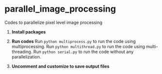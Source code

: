 # parallel_image_processing
Codes to parallelize pixel level image processing

1. **Install packages**

2. **Run codes** 
Run ```python multiprocess.py``` to run the code using multiprocessing.
Run ```python multithread.py``` to run the code using multi-threading.
Run ```python serial.py``` to run the code without any parallelization.

3. **Uncomment and customize to save output files**
